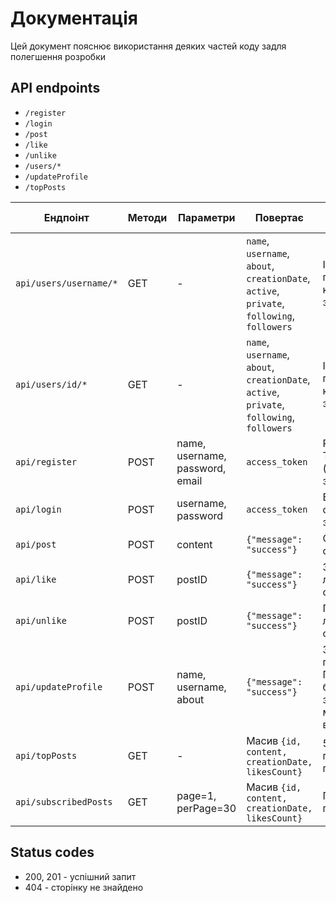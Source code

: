 # Документація
Цей документ пояснює використання деяких частей коду задля полегшення розробки

## API endpoints
- `/register`
- `/login`
- `/post`
- `/like`
- `/unlike`
- `/users/*`
- `/updateProfile`
- `/topPosts`

| Ендпоінт | Методи | Параметри | Повертає | Опис | Необхідна авторизація |
|---|---|---|---|---|---|
| `api/users/username/*` | GET | - | `name`, `username`, `about`, `creationDate`, `active`, `private`, `following`, `followers` | Інформація про користувача з ніком... |&#10004;|
| `api/users/id/*` | GET | - | `name`, `username`, `about`, `creationDate`, `active`, `private`, `following`, `followers` | Інформація про користувача з ID... |&#10004;|
| `api/register` | POST | name, username, password, email | `access_token` | Реєстрація в Трембіті (буде змінено) |\u274c|
| `api/login` | POST | username, password | `access_token` | Вхід в обліковий запис |\u274c|
| `api/post` | POST | content | `{"message": "success"}` | Опублікувати октаву |&#10004;|
| `api/like` | POST | postID | `{"message": "success"}` | Залишити лайк на октаві |&#10004;|
| `api/unlike` | POST | postID | `{"message": "success"}` | Прибрати лайк з октави |&#10004;|
| `api/updateProfile` | POST | name, username, about | `{"message": "success"}` | Змінити дані профілю. Поля, які не будуть змінені теж мають бути відправлені |&#10004;|
| `api/topPosts` | GET | - | Масив `{id, content, creationDate, likesCount}` | 50 популярних постів |&#10004;|
| `api/subscribedPosts` | GET | page=1, perPage=30 | Масив `{id, content, creationDate, likesCount}` | Пости з підписок |&#10004;|

## Status codes
- 200, 201 - успішний запит
- 404 - сторінку не знайдено
